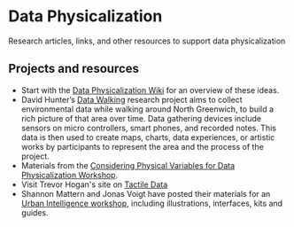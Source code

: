 # Data Physicalization
Research articles, links, and other resources to support data physicalization


## Projects and resources
* Start with the [Data Physicalization Wiki](http://dataphys.org/wiki/Data_Physicalization) for an overview of these ideas.
* David Hunter’s [Data Walking](http://www.corruptedfiles.org.uk/portfolio/data-walking/) research project aims to collect environmental data while walking around North Greenwich, to build a rich picture of that area over time. Data gathering devices include sensors on micro controllers, smart phones, and recorded notes. This data is then used to create maps, charts, data experiences, or artistic works by participants to represent the area and the process of the project.
* Materials from the [Considering Physical Variables for Data Physicalization Workshop](https://data-physicalisation.github.io/). 
* Visit Trevor Hogan's site on [Tactile Data](http://tactiledata.net/)
* Shannon Mattern and Jonas Voigt have posted their materials for an [Urban Intelligence workshop](http://www.wordsinspace.net/urbanintel/spring2018/portfolio/march-14-observing-operationalizing-spatial-intelligences-ii-illustrations-interfaces-kits-guides/), including illustrations, interfaces, kits and guides. 
